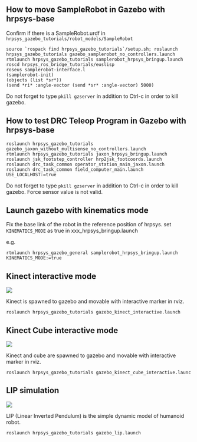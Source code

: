 ## How to move SampleRobot in Gazebo with hrpsys-base
Confirm if there is a SampleRobot.urdf in ```hrpsys_gazebo_tutorials/robot_models/SampleRobot```
```
source `rospack find hrpsys_gazebo_tutorials`/setup.sh; roslaunch hrpsys_gazebo_tutorials gazebo_samplerobot_no_controllers.launch
rtmlaunch hrpsys_gazebo_tutorials samplerobot_hrpsys_bringup.launch
roscd hrpsys_ros_bridge_tutorials/euslisp
roseus samplerobot-interface.l
(samplerobot-init)
(objects (list *sr*))
(send *ri* :angle-vector (send *sr* :angle-vector) 5000)
```
Do not forget to type ```pkill gzserver``` in addition to Ctrl-c in order to kill gazebo.

## How to test DRC Teleop Program in Gazebo with hrpsys-base
```
roslaunch hrpsys_gazebo_tutorials gazebo_jaxon_without_multisense_no_controllers.launch
rtmlaunch hrpsys_gazebo_tutorials jaxon_hrpsys_bringup.launch
roslaunch jsk_footstep_controller hrp2jsk_footcoords.launch
roslaunch drc_task_common operator_station_main_jaxon.launch
roslaunch drc_task_common field_computer_main.launch USE_LOCALHOST:=true
```
Do not forget to type ```pkill gzserver``` in addition to Ctrl-c in order to kill gazebo.
Force sensor value is not valid.

## Launch gazebo with kinematics mode
Fix the base link of the robot in the reference position of hrpsys.
set `KINEMATICS_MODE` as true in xxx_hrpsys_bringup.launch

e.g.
```
rtmlaunch hrpsys_gazebo_general samplerobot_hrpsys_bringup.launch KINEMATICS_MODE:=true
```

## Kinect interactive mode
![](images/gazebo_kinect_inteructive.png)

Kinect is spawned to gazebo and movable with interactive marker in rviz.
```
roslaunch hrpsys_gazebo_tutorials gazebo_kinect_interactive.launch
```

## Kinect Cube interactive mode
![](images/gazebo_kinect_cube_inteructive.png)

Kinect and cube are spawned to gazebo and movable with interactive marker in rviz.
```
roslaunch hrpsys_gazebo_tutorials gazebo_kinect_cube_interactive.launc
```

## LIP simulation
![](images/gazebo_lip.png)

LIP (Linear Inverted Pendulum) is the simple dynamic model of humanoid robot.
```
roslaunch hrpsys_gazebo_tutorials gazebo_lip.launch

```
